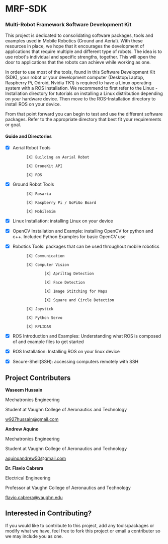 # MRF-SDK
### Multi-Robot Framework Software Development Kit

This project is dedicated to consolidating software packages, tools and examples used in Mobile Robotics (Ground and Aerial). With these resources in place, we hope that it encourages the development of applications that require multiple and different type of robots. The idea is to use robot's individual and specific strengths, together. This will open the door to applications that the robots can achieve while working as one.

In order to use most of the tools, found in this Software Development Kit (SDK), your robot or your development computer (Desktop/Laptop, Raspberry Pi, Odroid, Nvidia TK1) is required to have a Linux operating system with a ROS installation. We recommend to first refer to the Linux - Installation directory for tutorials on installing a Linux distribution depending on your hardware device. Then move to the ROS-Installation directory to install ROS on your device. 

From that point forward you can begin to test and use the different software packages. Refer to the appropriate directory that best fit your requirements or goal.


#### Guide and Directories

- [X] Aerial Robot Tools 
			
			[X] Building an Aerial Robot

			[X] DroneKit API

			[X] ROS

- [X] Ground Robot Tools

			[X] Rosaria

			[X] Raspberry Pi / GoPiGo Board

			[X] MobileSim

- [X] Linux Installation: installing Linux on your device

- [X] OpenCV Installation and Example: installing OpenCV for python and c++. Included Python Examples for basic OpenCV use

- [X] Robotics Tools: packages that can be used throughout mobile robotics

			[X] Communication

			[X] Computer Vision

					[X] Apriltag Detection

					[X] Face Detection

					[X] Image Stitching for Maps

					[X] Square and Circle Detection

			[X] Joystick

			[X] Python Servo

			[X] RPLIDAR


- [X] ROS Introduction and Examples: Understanding what ROS is composed of and example files to get started

- [X] ROS Installation: Installing ROS on your linux device

- [X] Secure-Shell(SSH): accessing computers remotely with SSH




## Project Contributers

**Waseem Hussain**

Mechatronics Engineering

Student at Vaughn College of Aeronautics and Technology

w927hussain@gmail.com




**Andrew Aquino**

Mechatronics Engineering

Student at Vaughn College of Aeronautics and Technology

aquinoandrew50@gmail.com




**Dr. Flavio Cabrera**

Electrical Engineering

Professor at Vaughn College of Aeronautics and Technology

flavio.cabrera@vaughn.edu



## Interested in Contributing?

If you would like to contribute to this project, add any tools/packages or modify what we have, feel free to fork this project or email a contributer so we may include you as one.

